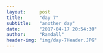 ```yaml
---
layout:     post
title:      "day 7"
subtitle:   "another day"
date:       "2017-04-17 20:54:30"
author:     "Randall"
header-img: "img/day-7Header.JPG"
---
```


